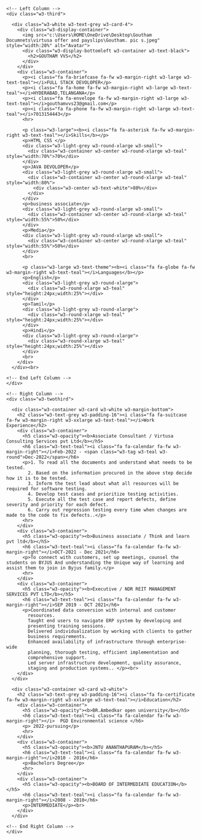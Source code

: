 <!-- The Grid -->
  <div class="w3-row-padding">
  
    <!-- Left Column -->
    <div class="w3-third">
    
      <div class="w3-white w3-text-grey w3-card-4">
        <div class="w3-display-container">
          <img src="c:\Users\HOME\OneDrive\Desktop\Goutham Documnets\virtusa offer and payslips\Goutham. pic s.jpeg" style="width:20%" alt="Avatar">
          <div class="w3-display-bottomleft w3-container w3-text-black">
            <h2>GOUTHAM VVS</h2>
          </div>
        </div>
        <div class="w3-container">
          <p><i class="fa fa-briefcase fa-fw w3-margin-right w3-large w3-text-teal"></i>FULL STACK DEVOLOPER</p>
          <p><i class="fa fa-home fa-fw w3-margin-right w3-large w3-text-teal"></i>HYDERABAD,TELANGANA</p>
          <p><i class="fa fa-envelope fa-fw w3-margin-right w3-large w3-text-teal"></i>gouthamvvs23@gmail.com</p>
          <p><i class="fa fa-phone fa-fw w3-margin-right w3-large w3-text-teal"></i>7013154443</p>
          <hr>

          <p class="w3-large"><b><i class="fa fa-asterisk fa-fw w3-margin-right w3-text-teal"></i>Skills</b></p>
          <p>HTML CSS </p>
          <div class="w3-light-grey w3-round-xlarge w3-small">
            <div class="w3-container w3-center w3-round-xlarge w3-teal" style="width:70%">70%</div>
          </div>
          <p>JAVA DEVOLOPER</p>
          <div class="w3-light-grey w3-round-xlarge w3-small">
            <div class="w3-container w3-center w3-round-xlarge w3-teal" style="width:80%">
              <div class="w3-center w3-text-white">80%</div>
            </div>
          </div>
          <p>business associate</p>
          <div class="w3-light-grey w3-round-xlarge w3-small">
            <div class="w3-container w3-center w3-round-xlarge w3-teal" style="width:55%">50%</div>
          </div>
          <p>Media</p>
          <div class="w3-light-grey w3-round-xlarge w3-small">
            <div class="w3-container w3-center w3-round-xlarge w3-teal" style="width:55%">50%</div>
          </div>
          <br>

          <p class="w3-large w3-text-theme"><b><i class="fa fa-globe fa-fw w3-margin-right w3-text-teal"></i>Languages</b></p>
          <p>English</p>
          <div class="w3-light-grey w3-round-xlarge">
            <div class="w3-round-xlarge w3-teal" style="height:24px;width:25%"></div>
          </div>
          <p>Tamil</p>
          <div class="w3-light-grey w3-round-xlarge">
            <div class="w3-round-xlarge w3-teal" style="height:24px;width:25%"></div>
          </div>
          <p>Hindi</p>
          <div class="w3-light-grey w3-round-xlarge">
            <div class="w3-round-xlarge w3-teal" style="height:24px;width:25%"></div>
          </div>
          <br>
        </div>
      </div><br>

    <!-- End Left Column -->
    </div>

    <!-- Right Column -->
    <div class="w3-twothird">
    
      <div class="w3-container w3-card w3-white w3-margin-bottom">
        <h2 class="w3-text-grey w3-padding-16"><i class="fa fa-suitcase fa-fw w3-margin-right w3-xxlarge w3-text-teal"></i>Work Experience</h2>
        <div class="w3-container">
          <h5 class="w3-opacity"><b>Associate Consultant / Virtusa Consulting Services pvt Ltd</b></h5>
          <h6 class="w3-text-teal"><i class="fa fa-calendar fa-fw w3-margin-right"></i>Feb-2022 - <span class="w3-tag w3-teal w3-round">Dec-2022</span></h6>
          <p>1. To read all the documents and understand what needs to be tested.
            2. Based on the information procured in the above step decide how it is to be tested.
            3. Inform the test lead about what all resources will be required for software testing.
            4. Develop test cases and prioritize testing activities.
            5. Execute all the test case and report defects, define severity and priority for each defect.
            6. Carry out regression testing every time when changes are made to the code to fix defects..</p>
          <hr>
        </div>
        <div class="w3-container">
          <h5 class="w3-opacity"><b>Business associate / Think and learn pvt ltd</b></h5>
          <h6 class="w3-text-teal"><i class="fa fa-calendar fa-fw w3-margin-right"></i>OCT-2021 - Dec 2021</h6>
          <p>To connect with customers, set up meetings, counsel the students on BYJUS And understanding the Unique way of learning and assist them to join in Byjus family.</p>
          <hr>
        </div>
        <div class="w3-container">
          <h5 class="w3-opacity"><b>Executive / NDR REIT MANAGEMENT SERVICES PVT LTD</b></h5>
          <h6 class="w3-text-teal"><i class="fa fa-calendar fa-fw w3-margin-right"></i>SEP 2019 - OCT 2021</h6>
          <p>Coordinated data conversion with internal and customer
            resources.
            Taught end users to navigate ERP system by developing and
            presenting training sessions.
            Delivered individualization by working with clients to gather
            business requirements.
            Enhanced availability of infrastructure through enterprise-wide
            planning, thorough testing, efficient implementation and
            comprehensive support.
            Led server infrastructure development, quality assurance,
            staging and production systems.. </p><br>
        </div>
      </div>

      <div class="w3-container w3-card w3-white">
        <h2 class="w3-text-grey w3-padding-16"><i class="fa fa-certificate fa-fw w3-margin-right w3-xxlarge w3-text-teal"></i>Education</h2>
        <div class="w3-container">
          <h5 class="w3-opacity"><b>BR.Ambedkar open university</b></h5>
          <h6 class="w3-text-teal"><i class="fa fa-calendar fa-fw w3-margin-right"></i>  PGD Environmental science </h6>
          <p> 2022-pursuing</p>
          <hr>
        </div>
        <div class="w3-container">
          <h5 class="w3-opacity"><b>JNTU ANANTHAPURAM</b></h5>
          <h6 class="w3-text-teal"><i class="fa fa-calendar fa-fw w3-margin-right"></i>2010 - 2016</h6>
          <p>Bachelors Degree</p>
          <hr>
        </div>
        <div class="w3-container">
          <h5 class="w3-opacity"><b>BOARD OF INTERMEDIATE EDUCATION</b></h5>
          <h6 class="w3-text-teal"><i class="fa fa-calendar fa-fw w3-margin-right"></i>2008 - 2010</h6>
          <p>INTERMEDIATE</p><br>
        </div>
      </div>

    <!-- End Right Column -->
    </div>
    
  <!-- End Grid -->
  </div>
  



